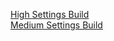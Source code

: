 ﻿[High Settings Build](https://my.pcloud.com/publink/show?code=XZxFGXZJbGsh66Afj4C1EN2RcBEvmf1nuky)  
[Medium Settings Build](https://my.pcloud.com/publink/show?code=XZkpGXZRY2DC0OpBekpyjKY5CAzORbUgCD7)  
